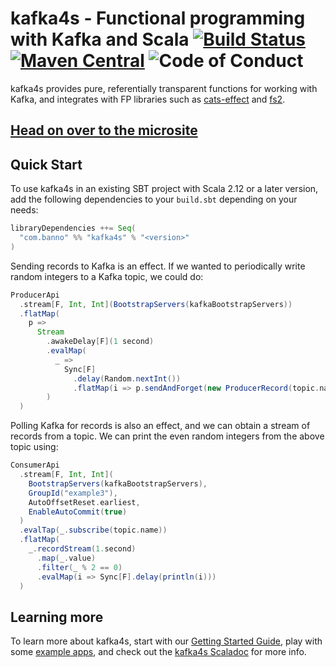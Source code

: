# kafka4s - Functional programming with Kafka and Scala [![Build Status](https://travis-ci.com/banno/kafka4s.svg?branch=master)](https://travis-ci.com/banno/kafka4s) [![Maven Central](https://maven-badges.herokuapp.com/maven-central/com.banno/kafka4s_2.12/badge.svg)](https://maven-badges.herokuapp.com/maven-central/com.banno/kafka4s_2.12) ![Code of Conduct](https://img.shields.io/badge/Code%20of%20Conduct-Scala-blue.svg)

kafka4s provides pure, referentially transparent functions for working with Kafka, and integrates with FP libraries such as [cats-effect](https://typelevel.org/cats-effect) and [fs2](https://fs2.io).

## [Head on over to the microsite](https://banno.github.io/kafka4s)

## Quick Start

To use kafka4s in an existing SBT project with Scala 2.12 or a later version, add the following dependencies to your
`build.sbt` depending on your needs:

```scala
libraryDependencies ++= Seq(
  "com.banno" %% "kafka4s" % "<version>"
)
```

Sending records to Kafka is an effect. If we wanted to periodically write random integers to a Kafka topic, we could do:

```scala
ProducerApi
  .stream[F, Int, Int](BootstrapServers(kafkaBootstrapServers))
  .flatMap(
    p =>
      Stream
        .awakeDelay[F](1 second)
        .evalMap(
          _ =>
            Sync[F]
              .delay(Random.nextInt())
              .flatMap(i => p.sendAndForget(new ProducerRecord(topic.name, i, i)))
        )
  )
```

Polling Kafka for records is also an effect, and we can obtain a stream of records from a topic. We can print the even random integers from the above topic using:

```scala
ConsumerApi
  .stream[F, Int, Int](
    BootstrapServers(kafkaBootstrapServers),
    GroupId("example3"),
    AutoOffsetReset.earliest,
    EnableAutoCommit(true)
  )
  .evalTap(_.subscribe(topic.name))
  .flatMap(
    _.recordStream(1.second)
      .map(_.value)
      .filter(_ % 2 == 0)
      .evalMap(i => Sync[F].delay(println(i)))
  )
```

## Learning more

To learn more about kafka4s, start with our [Getting Started Guide](/kafka4s/docs/), play with some [example apps](https://github.com/Banno/kafka4s/tree/master/examples/src/main/scala), and check out the [kafka4s Scaladoc](https://www.javadoc.io/doc/com.banno/kafka4s_2.12) for more info.

